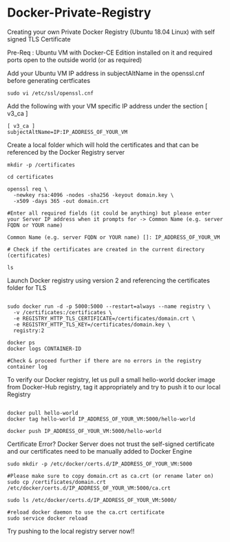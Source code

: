 # Docker-Private-Registry

Creating your own Private Docker Registry (Ubuntu 18.04 Linux) with self signed TLS Certificate

Pre-Req : Ubuntu VM with Docker-CE Edition installed on it and required ports open to the outside world (or as required)

Add your Ubuntu VM IP address in subjectAltName in the openssl.cnf before generating certficates

```
sudo vi /etc/ssl/openssl.cnf

```
Add the following with your VM specific IP address under the section [ v3_ca ] 

```
[ v3_ca ]
subjectAltName=IP:IP_ADDRESS_OF_YOUR_VM

```

Create a local folder which will hold the certificates and that can be referenced by the Docker Registry server

```
mkdir -p /certificates

cd certificates

openssl req \
  -newkey rsa:4096 -nodes -sha256 -keyout domain.key \
  -x509 -days 365 -out domain.crt
  
#Enter all required fields (it could be anything) but please enter your Server IP address when it prompts for -> Common Name (e.g. server FQDN or YOUR name)

Common Name (e.g. server FQDN or YOUR name) []: IP_ADDRESS_OF_YOUR_VM

# Check if the certificates are created in the current directory (certificates)

ls

```

Launch Docker registry using version 2 and referencing the certificates folder for TLS

```

sudo docker run -d -p 5000:5000 --restart=always --name registry \
  -v /certificates:/certificates \
  -e REGISTRY_HTTP_TLS_CERTIFICATE=/certificates/domain.crt \
  -e REGISTRY_HTTP_TLS_KEY=/certificates/domain.key \
  registry:2
  
docker ps
docker logs CONTAINER-ID

#Check & proceed further if there are no errors in the registry container log

```

To verify our Docker registry, let us pull a small hello-world docker image from Docker-Hub registry, tag it appropriately and try to push it to our local Registry

```

docker pull hello-world
docker tag hello-world IP_ADDRESS_OF_YOUR_VM:5000/hello-world

docker push IP_ADDRESS_OF_YOUR_VM:5000/hello-world

```

Certificate Error? Docker Server does not trust the self-signed certificate and our certificates need to be manually added to Docker Engine

```
sudo mkdir -p /etc/docker/certs.d/IP_ADDRESS_OF_YOUR_VM:5000

#Please make sure to copy domain.crt as ca.crt (or rename later on) 
sudo cp /certificates/domain.crt /etc/docker/certs.d/IP_ADDRESS_OF_YOUR_VM:5000/ca.crt

sudo ls /etc/docker/certs.d/IP_ADDRESS_OF_YOUR_VM:5000/

#reload docker daemon to use the ca.crt certificate
sudo service docker reload

```

Try pushing to the local registry server now!!
